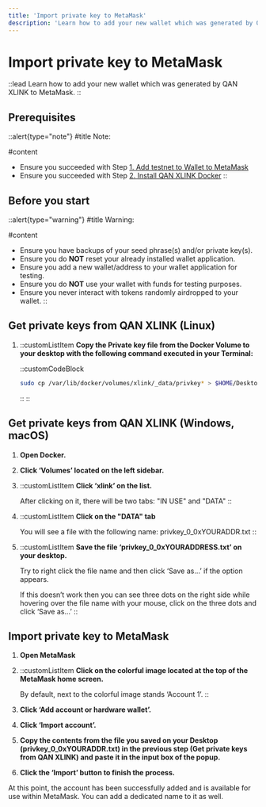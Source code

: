```yaml
---
title: 'Import private key to MetaMask'
description: 'Learn how to add your new wallet which was generated by QAN XLINK to MetaMask. '
---
```


# Import private key to MetaMask

::lead
Learn how to add your new wallet which was generated by QAN XLINK to MetaMask. 
::

## Prerequisites

::alert{type="note"}
#title
Note:

#content
- Ensure you succeeded with Step [1. Add testnet to Wallet to MetaMask](/testnet/setup/wallet/metamask)
- Ensure you succeeded with Step [2. Install QAN XLINK Docker](/testnet/setup/qan-xlink/docker)
::

## Before you start

::alert{type="warning"}
#title
Warning:

#content
- Ensure you have backups of your seed phrase(s) and/or private key(s).
- Ensure you do **NOT** reset your already installed wallet application.
- Ensure you add a new wallet/address to your wallet application for testing.
- Ensure you do **NOT** use your wallet with funds for testing purposes.
- Ensure you never interact with tokens randomly airdropped to your wallet.
::

## Get private keys from QAN XLINK (Linux)

1. ::customListItem
    **Copy the Private key file from the Docker Volume to your desktop with the following command executed in your Terminal:**

    ::customCodeBlock
    ```sh
    sudo cp /var/lib/docker/volumes/xlink/_data/privkey* > $HOME/Desktop/privkey.txt
    ```
    ::
::

## Get private keys from QAN XLINK (Windows, macOS)

1. **Open Docker.**
2. **Click ‘Volumes’ located on the left sidebar.**
3. ::customListItem
    **Click ‘xlink’ on the list.**

    After clicking on it, there will be two tabs: "IN USE" and "DATA"
::
4. ::customListItem
    **Click on the "DATA" tab**

    You will see a file with the following name: privkey_0_0xYOURADDR.txt
::
5. ::customListItem
    **Save the file ‘privkey_0_0xYOURADDRESS.txt’ on your desktop.**

    Try to right click the file name and then click ‘Save as...’ if the option appears. 

    If  this doesn’t work then you can see three dots on the right side while hovering over the file name with your mouse, click on the three dots and click ‘Save as...’
::

## Import private key to MetaMask

1. **Open MetaMask**
2. ::customListItem
    **Click on the colorful image located at the top of the MetaMask home screen.**

    By default, next to the colorful image stands ‘Account 1’.
::
3. **Click ‘Add account or hardware wallet’.**
4. **Click ‘Import account’.**
5. **Copy the contents from the file you saved on your Desktop (privkey_0_0xYOURADDR.txt) in the previous step (Get private keys from QAN XLINK) and paste it in the input box of the popup.**
6. **Click the ‘Import’ button to finish the process.**

At this point, the account has been successfully added and is available for use within MetaMask. You can add a dedicated name to it as well. 